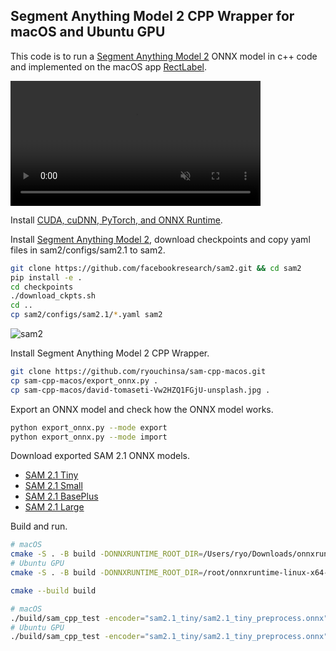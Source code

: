 ## Segment Anything Model 2 CPP Wrapper for macOS and Ubuntu GPU

This code is to run a [Segment Anything Model 2](https://github.com/facebookresearch/sam2) ONNX model in c++ code and implemented on the macOS app [RectLabel](https://rectlabel.com).

<video src="https://github.com/user-attachments/assets/812776c3-bfad-4f80-99e1-6141b21c024b" controls="controls" muted="muted" class="width-fit" style="max-height:640px; min-height: 200px"></video>

Install [CUDA, cuDNN, PyTorch, and ONNX Runtime](https://rectlabel.com/pytorch/).

Install [Segment Anything Model 2](https://github.com/facebookresearch/sam2), download checkpoints and copy yaml files in sam2/configs/sam2.1 to sam2.

```bash
git clone https://github.com/facebookresearch/sam2.git && cd sam2
pip install -e .
cd checkpoints
./download_ckpts.sh
cd ..
cp sam2/configs/sam2.1/*.yaml sam2
```

![sam2](https://github.com/user-attachments/assets/4a76d0f1-d0af-4483-bdd6-58246201cc94)

Install Segment Anything Model 2 CPP Wrapper.
```bash
git clone https://github.com/ryouchinsa/sam-cpp-macos.git
cp sam-cpp-macos/export_onnx.py .
cp sam-cpp-macos/david-tomaseti-Vw2HZQ1FGjU-unsplash.jpg .
```

Export an ONNX model and check how the ONNX model works.

```bash
python export_onnx.py --mode export
python export_onnx.py --mode import
```

Download exported SAM 2.1 ONNX models.
- [SAM 2.1 Tiny](https://huggingface.co/rectlabel/segment-anything-onnx-models/resolve/main/sam2.1_tiny.zip)
- [SAM 2.1 Small](https://huggingface.co/rectlabel/segment-anything-onnx-models/resolve/main/sam2.1_small.zip)
- [SAM 2.1 BasePlus](https://huggingface.co/rectlabel/segment-anything-onnx-models/resolve/main/sam2.1_base_plus.zip)
- [SAM 2.1 Large](https://huggingface.co/rectlabel/segment-anything-onnx-models/resolve/main/sam2.1_large.zip)

Build and run.

```bash
# macOS
cmake -S . -B build -DONNXRUNTIME_ROOT_DIR=/Users/ryo/Downloads/onnxruntime-osx-universal2-1.20.0
# Ubuntu GPU
cmake -S . -B build -DONNXRUNTIME_ROOT_DIR=/root/onnxruntime-linux-x64-gpu-1.20.0

cmake --build build

# macOS
./build/sam_cpp_test -encoder="sam2.1_tiny/sam2.1_tiny_preprocess.onnx" -decoder="sam2.1_tiny/sam2.1_tiny.onnx" -image="david-tomaseti-Vw2HZQ1FGjU-unsplash.jpg" -device="cpu"
# Ubuntu GPU
./build/sam_cpp_test -encoder="sam2.1_tiny/sam2.1_tiny_preprocess.onnx" -decoder="sam2.1_tiny/sam2.1_tiny.onnx" -image="david-tomaseti-Vw2HZQ1FGjU-unsplash.jpg" -device="cuda:0"
```
